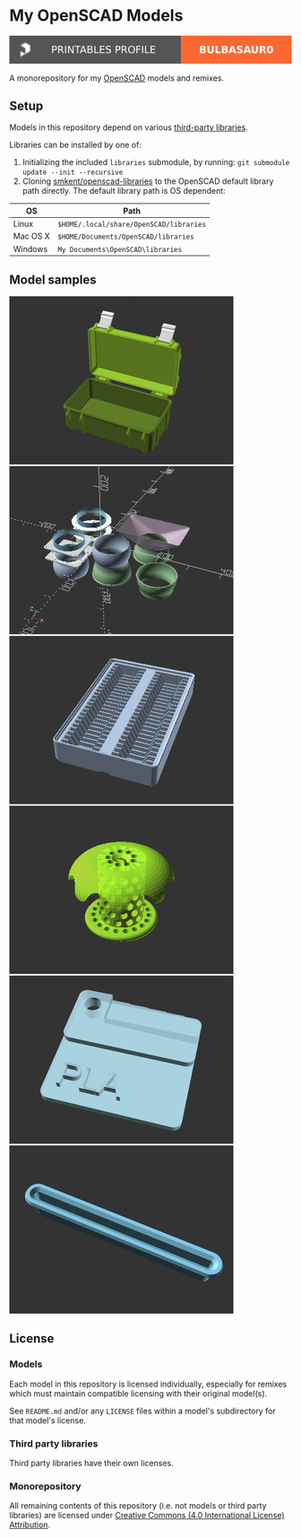 # My OpenSCAD Models

[![bulbasaur0 on Printables][printables-profile-badge]][printables-profile]

A monorepository for my [OpenSCAD][openscad] models and remixes.

## Setup

Models in this repository depend on various
[third-party libraries][openscad-libraries].

Libraries can be installed by one of:

1. Initializing the included `libraries` submodule, by running:
   `git submodule update --init --recursive`
2. Cloning [smkent/openscad-libraries][smkent-openscad-libraries] to the
   OpenSCAD default library path directly. The default library path is OS
   dependent:

| OS | Path |
|--- |--- |
| Linux | `$HOME/.local/share/OpenSCAD/libraries` |
| Mac OS X | `$HOME/Documents/OpenSCAD/libraries` |
| Windows | `My Documents\OpenSCAD\libraries` |

## Model samples

[![Rugged Storage Box](/rugged-box/images/readme/demo-dimensions.gif)](rugged-box/)
[![Segmented Modular Hose](/modular-hose/images/readme/demo.png)](modular-hose/)
[![Gridfinity Material Swatches Holder V2](/gridfinity-bins-material-swatches/images/readme/demo.gif)](gridfinity-bins-material-swatches/)
[![Bathtub Drain Hair Catcher](/bathtub-drain-hair-catcher/images/readme/demo-winged-round.png)](bathtub-drain-hair-catcher/)
[![Material Swatches rebuilt in OpenSCAD (remix)](/material-swatches/images/readme/demo.gif)](material-swatches/)
[![3D Printer Enclosure Filament Grommet](/filament-grommet/images/readme/top.png)](filament-grommet/)

## License

### Models

Each model in this repository is licensed individually, especially for remixes
which must maintain compatible licensing with their original model(s).

See `README.md` and/or any `LICENSE` files within a model's subdirectory for
that model's license.

### Third party libraries

Third party libraries have their own licenses.

### Monorepository

All remaining contents of this repository (i.e. not models or third party
libraries) are licensed under [Creative Commons (4.0 International License)
Attribution][license-cc-by-4.0].


[license-cc-by-4.0]: http://creativecommons.org/licenses/by/4.0/
[openscad]: https://openscad.org
[openscad-libraries]: https://en.wikibooks.org/wiki/OpenSCAD_User_Manual/Libraries
[smkent-openscad-libraries]: https://github.com/smkent/openscad-libraries
[printables-profile]: https://www.printables.com/@bulbasaur0_1139994/models
[printables-profile-badge]: /_static/printables-profile-badge.svg
